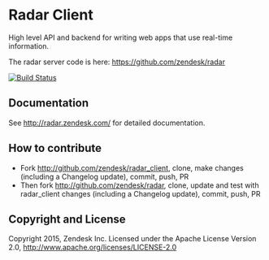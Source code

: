 # Radar Client

High level API and backend for writing web apps that use real-time information.

The radar server code is here: https://github.com/zendesk/radar

[![Build Status](https://secure.travis-ci.org/zendesk/radar_client.png?branch=master)](https://travis-ci.org/zendesk/radar_client)


## Documentation

See http://radar.zendesk.com/ for detailed documentation.

## How to contribute

- Fork http://github.com/zendesk/radar_client, clone, make changes (including a Changelog update), commit, push, PR
- Then fork http://github.com/zendesk/radar, clone, update and test with radar_client changes (including a Changelog update), commit, push, PR

## Copyright and License

Copyright 2015, Zendesk Inc.
Licensed under the Apache License Version 2.0, http://www.apache.org/licenses/LICENSE-2.0
